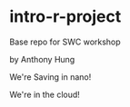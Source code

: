 # intro-r-project
Base repo for SWC workshop

by Anthony Hung

We're Saving in nano!

We're in the cloud!
